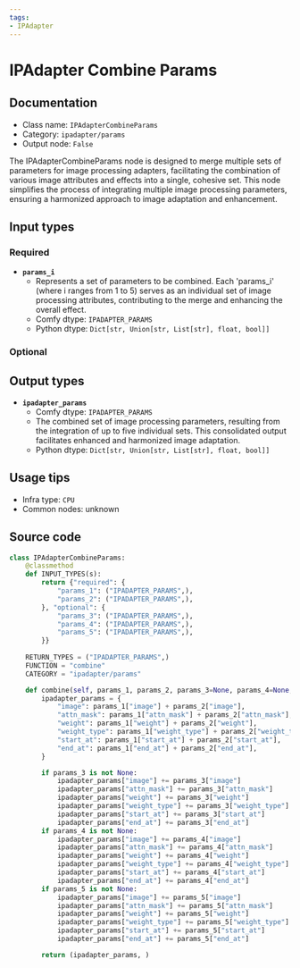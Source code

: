 ```yaml
---
tags:
- IPAdapter
---
```


# IPAdapter Combine Params
## Documentation
- Class name: `IPAdapterCombineParams`
- Category: `ipadapter/params`
- Output node: `False`

The IPAdapterCombineParams node is designed to merge multiple sets of parameters for image processing adapters, facilitating the combination of various image attributes and effects into a single, cohesive set. This node simplifies the process of integrating multiple image processing parameters, ensuring a harmonized approach to image adaptation and enhancement.
## Input types
### Required
- **`params_i`**
    - Represents a set of parameters to be combined. Each 'params_i' (where i ranges from 1 to 5) serves as an individual set of image processing attributes, contributing to the merge and enhancing the overall effect.
    - Comfy dtype: `IPADAPTER_PARAMS`
    - Python dtype: `Dict[str, Union[str, List[str], float, bool]]`
### Optional
## Output types
- **`ipadapter_params`**
    - Comfy dtype: `IPADAPTER_PARAMS`
    - The combined set of image processing parameters, resulting from the integration of up to five individual sets. This consolidated output facilitates enhanced and harmonized image adaptation.
    - Python dtype: `Dict[str, Union[str, List[str], float, bool]]`
## Usage tips
- Infra type: `CPU`
- Common nodes: unknown


## Source code
```python
class IPAdapterCombineParams:
    @classmethod
    def INPUT_TYPES(s):
        return {"required": {
            "params_1": ("IPADAPTER_PARAMS",),
            "params_2": ("IPADAPTER_PARAMS",),
        }, "optional": {
            "params_3": ("IPADAPTER_PARAMS",),
            "params_4": ("IPADAPTER_PARAMS",),
            "params_5": ("IPADAPTER_PARAMS",),
        }}
    
    RETURN_TYPES = ("IPADAPTER_PARAMS",)
    FUNCTION = "combine"
    CATEGORY = "ipadapter/params"

    def combine(self, params_1, params_2, params_3=None, params_4=None, params_5=None):
        ipadapter_params = {
            "image": params_1["image"] + params_2["image"],
            "attn_mask": params_1["attn_mask"] + params_2["attn_mask"],
            "weight": params_1["weight"] + params_2["weight"],
            "weight_type": params_1["weight_type"] + params_2["weight_type"],
            "start_at": params_1["start_at"] + params_2["start_at"],
            "end_at": params_1["end_at"] + params_2["end_at"],
        }

        if params_3 is not None:
            ipadapter_params["image"] += params_3["image"]
            ipadapter_params["attn_mask"] += params_3["attn_mask"]
            ipadapter_params["weight"] += params_3["weight"]
            ipadapter_params["weight_type"] += params_3["weight_type"]
            ipadapter_params["start_at"] += params_3["start_at"]
            ipadapter_params["end_at"] += params_3["end_at"]
        if params_4 is not None:
            ipadapter_params["image"] += params_4["image"]
            ipadapter_params["attn_mask"] += params_4["attn_mask"]
            ipadapter_params["weight"] += params_4["weight"]
            ipadapter_params["weight_type"] += params_4["weight_type"]
            ipadapter_params["start_at"] += params_4["start_at"]
            ipadapter_params["end_at"] += params_4["end_at"]
        if params_5 is not None:
            ipadapter_params["image"] += params_5["image"]
            ipadapter_params["attn_mask"] += params_5["attn_mask"]
            ipadapter_params["weight"] += params_5["weight"]
            ipadapter_params["weight_type"] += params_5["weight_type"]
            ipadapter_params["start_at"] += params_5["start_at"]
            ipadapter_params["end_at"] += params_5["end_at"]

        return (ipadapter_params, )

```
